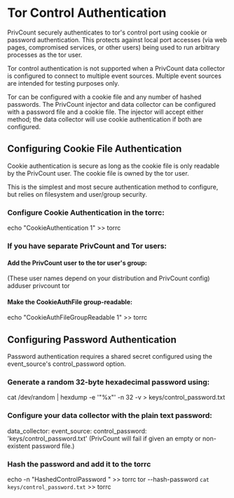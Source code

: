 # Tor Control Authentication

PrivCount securely authenticates to tor's control port using cookie or password
authentication. This protects against local port accesses (via web pages,
compromised services, or other users) being used to run arbitrary processes as
the tor user.

Tor control authentication is not supported when a PrivCount data collector is
configured to connect to multiple event sources. Multiple event sources are
intended for testing purposes only.

Tor can be configured with a cookie file and any number of hashed passwords.
The PrivCount injector and data collector can be configured with a password
file and a cookie file. The injector will accept either method; the data
collector will use cookie authentication if both are configured.

## Configuring Cookie File Authentication

Cookie authentication is secure as long as the cookie file is only readable
by the PrivCount user. The cookie file is owned by the tor user.

This is the simplest and most secure authentication method to configure, but
relies on filesystem and user/group security.

### Configure Cookie Authentication in the torrc:
  echo "CookieAuthentication 1" >> torrc

### If you have separate PrivCount and Tor users:
#### Add the PrivCount user to the tor user's group:
  (These user names depend on your distribution and PrivCount config)
  adduser privcount tor
#### Make the CookieAuthFile group-readable:
  echo "CookieAuthFileGroupReadable 1" >> torrc

## Configuring Password Authentication

Password authentication requires a shared secret configured using the
event_source's control_password option.

### Generate a random 32-byte hexadecimal password using:
  cat /dev/random | hexdump -e '"%x"' -n 32 -v > keys/control_password.txt
### Configure your data collector with the plain text password:
  data_collector:
    event_source:
        control_password: 'keys/control_password.txt'
  (PrivCount will fail if given an empty or non-existent password file.)
### Hash the password and add it to the torrc
  echo -n "HashedControlPassword " >> torrc
  tor --hash-password `cat keys/control_password.txt` >> torrc
